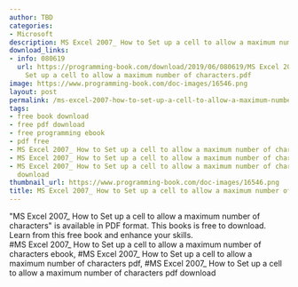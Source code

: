 ```yaml
---
author: TBD
categories:
- Microsoft
description: MS Excel 2007_ How to Set up a cell to allow a maximum number of characters
download_links:
- info: 080619
  url: https://programming-book.com/download/2019/06/080619/MS Excel 2007_ How to
    Set up a cell to allow a maximum number of characters.pdf
image: https://www.programming-book.com/doc-images/16546.png
layout: post
permalink: /ms-excel-2007-how-to-set-up-a-cell-to-allow-a-maximum-number-of-characters.html
tags:
- free book download
- free pdf download
- free programming ebook
- pdf free
- MS Excel 2007_ How to Set up a cell to allow a maximum number of characters ebook
- MS Excel 2007_ How to Set up a cell to allow a maximum number of characters pdf
- MS Excel 2007_ How to Set up a cell to allow a maximum number of characters pdf
  download
thumbnail_url: https://www.programming-book.com/doc-images/16546.png
title: MS Excel 2007_ How to Set up a cell to allow a maximum number of characters
---
```


 
<div class="item-desc text-justify">
  "MS Excel 2007_ How to Set up a cell to allow a maximum number of characters" is available in PDF format. This books is free to download. Learn from this free book and enhance your skills.
  <br>
  #MS Excel 2007_ How to Set up a cell to allow a maximum number of characters ebook, #MS Excel 2007_ How to Set up a cell to allow a maximum number of characters pdf, #MS Excel 2007_ How to Set up a cell to allow a maximum number of characters pdf download
</div>